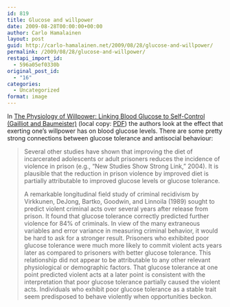 ```yaml
---
id: 819
title: Glucose and willpower
date: 2009-08-28T00:00:00+00:00
author: Carlo Hamalainen
layout: post
guid: http://carlo-hamalainen.net/2009/08/28/glucose-and-willpower/
permalink: /2009/08/28/glucose-and-willpower/
restapi_import_id:
  - 596a05ef0330b
original_post_id:
  - "16"
categories:
  - Uncategorized
format: image
---
```

In [The Physiology of Willpower: Linking Blood Glucose to Self-Control (Gailliot and Baumeister)](http://psr.sagepub.com/cgi/content/short/11/4/303) (local copy: [PDF](http://carlo-hamalainen.net/stuff/Gailliot%20Baumeister%20-%20The%20physiology%20of%20willpower:%20linking%20blood%20glucose%20to%20self-control.pdf)) the authors look at the effect that exerting one&#8217;s willpower has on blood glucose levels. There are some pretty strong connections between glucose tolerance and antisocial behaviour:

> Several other studies have shown that improving the diet of incarcerated adolescents or adult prisoners reduces the incidence of violence in prison (e.g., “New Studies Show Strong Link,” 2004). It is plausible that the reduction in prison violence by improved diet is partially attributable to improved glucose levels or glucose tolerance.
> 
> A remarkable longitudinal field study of criminal recidivism by Virkkunen, DeJong, Bartko, Goodwin, and Linnoila (1989) sought to predict violent criminal acts over several years after release from prison. It found that glucose tolerance correctly predicted further violence for 84% of criminals. In view of the many extraneous variables and error variance in measuring criminal behavior, it would be hard to ask for a stronger result. Prisoners who exhibited poor glucose tolerance were much more likely to commit violent acts years later as compared to prisoners with better glucose tolerance. This relationship did not appear to be attributable to any other relevant physiological or demographic factors. That glucose tolerance at one point predicted violent acts at a later point is consistent with the interpretation that poor glucose tolerance partially caused the violent acts. Individuals who exhibit poor glucose tolerance as a stable trait seem predisposed to behave violently when opportunities beckon.